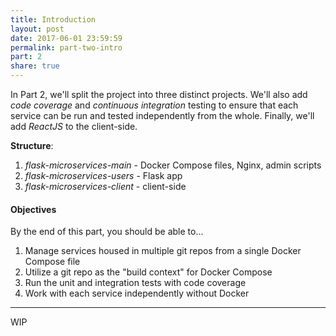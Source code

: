 ```yaml
---
title: Introduction
layout: post
date: 2017-06-01 23:59:59
permalink: part-two-intro
part: 2
share: true
---
```


In Part 2, we'll split the project into three distinct projects. We'll also add *code coverage* and *continuous integration* testing to ensure that each service can be run and tested independently from the whole. Finally, we'll add *ReactJS* to the client-side.

**Structure**:

1. *flask-microservices-main* - Docker Compose files, Nginx, admin scripts
1. *flask-microservices-users* - Flask app
1. *flask-microservices-client* - client-side

#### Objectives

By the end of this part, you should be able to...

1. Manage services housed in multiple git repos from a single Docker Compose file
1. Utilize a git repo as the "build context" for Docker Compose
1. Run the unit and integration tests with code coverage
1. Work with each service independently without Docker

---

WIP
